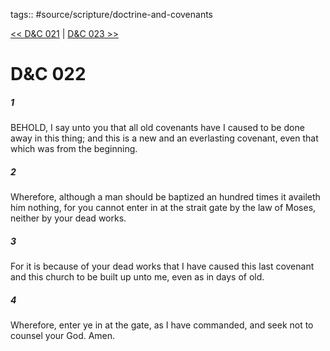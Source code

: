 tags:: #source/scripture/doctrine-and-covenants

[<< D&C 021](source/scripture/doctrine-and-covenants/D&C_021.md) | [D&C 023 >>](source/scripture/doctrine-and-covenants/D&C_023.md)

# D&C 022

##### 1

BEHOLD, I say unto you that all old covenants have I caused to be done away in this thing; and this is a new and an everlasting covenant, even that which was from the beginning.

##### 2

Wherefore, although a man should be baptized an hundred times it availeth him nothing, for you cannot enter in at the strait gate by the law of Moses, neither by your dead works.

##### 3

For it is because of your dead works that I have caused this last covenant and this church to be built up unto me, even as in days of old.

##### 4

Wherefore, enter ye in at the gate, as I have commanded, and seek not to counsel your God. Amen.
